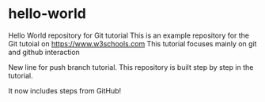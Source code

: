 # hello-world
Hello World repository for Git tutorial
This is an example repository for the Git tutoial on https://www.w3schools.com
This tutorial focuses mainly on git and github interaction

New line for push branch tutorial.
This repository is built step by step in the tutorial.

It now includes steps from GitHub!

